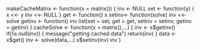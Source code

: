 makeCacheMatrix <- function(x = matrix()) {
  inv <- NULL
  set <- function(y) {
    x <<- y
    inv <<- NULL
  }
  get <- function() x
  setinv<- function(solve) inv <<- solve
  getinv <- function() inv
  list(set = set, get = get,
       setinv = setinv,
       getinv = getinv)
}
cacheSolve <- function(x = matrix(),...) {
  inv <- x$getinv()
  if(!is.null(inv)) {
    message("getting cached data")
    return(inv)
  }
  data <- x$get()
  inv <- solve(data,...)
  x$setinv(inv)
  inv
}
